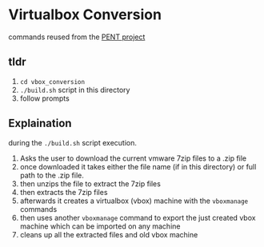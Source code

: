 # Virtualbox Conversion

commands reused from the [PENT project](https://github.com/ProfessionallyEvil/PENT/blob/master/linux/vmx-vbox.sh)

## tldr

1) `cd vbox_conversion`
2) `./build.sh` script in this directory
3) follow prompts

## Explaination

during the `./build.sh` script execution.

1) Asks the user to download the current vmware 7zip files to a .zip file
2) once downloaded it takes either the file name (if in this directory) or full path to the .zip file.
3) then unzips the file to extract the 7zip files
4) then extracts the 7zip files
5) afterwards it creates a virtualbox (vbox) machine with the `vboxmanage` commands
6) then uses another `vboxmanage` command to export the just created vbox machine which can be imported on any machine
7) cleans up all the extracted files and old vbox machine
